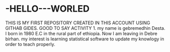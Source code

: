 # -HELLO---WORLED
THIS IS MY FIRST REPOSITORY CREATED IN THIS ACCOUNT  USING GITHAB GIDES. GOOD TO SAY ACTIVITY 1. 
my name is gebremedhin Desta. I born in 1980 E.C in the rural part of ethiopia. Now I am leaving in Debre birhan. my interest is learning statistical software to update my knowlogy in order to teach properly.  
